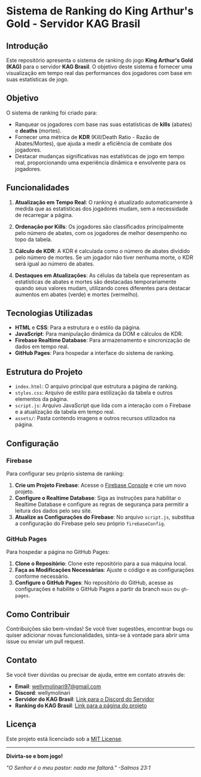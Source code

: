 # Sistema de Ranking do King Arthur's Gold - Servidor KAG Brasil

## Introdução

Este repositório apresenta o sistema de ranking do jogo **King Arthur's Gold (KAG)** para o servidor **KAG Brasil**. O objetivo deste sistema é fornecer uma visualização em tempo real das performances dos jogadores com base em suas estatísticas de jogo.

## Objetivo

O sistema de ranking foi criado para:
- Ranquear os jogadores com base nas suas estatísticas de **kills** (abates) e **deaths** (mortes).
- Fornecer uma métrica de **KDR** (Kill/Death Ratio - Razão de Abates/Mortes), que ajuda a medir a eficiência de combate dos jogadores.
- Destacar mudanças significativas nas estatísticas de jogo em tempo real, proporcionando uma experiência dinâmica e envolvente para os jogadores.

## Funcionalidades

1. **Atualização em Tempo Real**: O ranking é atualizado automaticamente à medida que as estatísticas dos jogadores mudam, sem a necessidade de recarregar a página.
   
2. **Ordenação por Kills**: Os jogadores são classificados principalmente pelo número de abates, com os jogadores de melhor desempenho no topo da tabela.

3. **Cálculo de KDR**: A KDR é calculada como o número de abates dividido pelo número de mortes. Se um jogador não tiver nenhuma morte, o KDR será igual ao número de abates.

4. **Destaques em Atualizações**: As células da tabela que representam as estatísticas de abates e mortes são destacadas temporariamente quando seus valores mudam, utilizando cores diferentes para destacar aumentos em abates (verde) e mortes (vermelho).

## Tecnologias Utilizadas

- **HTML** e **CSS**: Para a estrutura e o estilo da página.
- **JavaScript**: Para manipulação dinâmica da DOM e cálculos de KDR.
- **Firebase Realtime Database**: Para armazenamento e sincronização de dados em tempo real.
- **GitHub Pages**: Para hospedar a interface do sistema de ranking.

## Estrutura do Projeto

- `index.html`: O arquivo principal que estrutura a página de ranking.
- `styles.css`: Arquivo de estilo para estilização da tabela e outros elementos da página.
- `script.js`: Arquivo JavaScript que lida com a interação com o Firebase e a atualização da tabela em tempo real.
- `assets/`: Pasta contendo imagens e outros recursos utilizados na página.

## Configuração

### Firebase

Para configurar seu próprio sistema de ranking:

1. **Crie um Projeto Firebase**: Acesse o [Firebase Console](https://console.firebase.google.com/) e crie um novo projeto.
2. **Configure o Realtime Database**: Siga as instruções para habilitar o Realtime Database e configure as regras de segurança para permitir a leitura dos dados pelo seu site.
3. **Atualize as Configurações do Firebase**: No arquivo `script.js`, substitua a configuração do Firebase pelo seu próprio `firebaseConfig`.

### GitHub Pages

Para hospedar a página no GitHub Pages:

1. **Clone o Repositório**: Clone este repositório para a sua máquina local.
2. **Faça as Modificações Necessárias**: Ajuste o código e as configurações conforme necessário.
3. **Configure o GitHub Pages**: No repositório do GitHub, acesse as configurações e habilite o GitHub Pages a partir da branch `main` ou `gh-pages`.

## Como Contribuir

Contribuições são bem-vindas! Se você tiver sugestões, encontrar bugs ou quiser adicionar novas funcionalidades, sinta-se à vontade para abrir uma issue ou enviar um pull request.

## Contato

Se você tiver dúvidas ou precisar de ajuda, entre em contato através de:

- **Email**: wellymolinari97@gmail.com
- **Discord**: wellymolinari
- **Servidor do KAG Brasil**: [Link para o Discord do Servidor](https://discord.gg/54gPhJdUVe)
- **Ranking do KAG Brasil**: [Link para a página do projeto](https://wellyngtonmolinari.github.io/KAGBrasilRanking/)
  
## Licença

Este projeto está licenciado sob a [MIT License](LICENSE).

---

**Divirta-se e bom jogo!**

<i>"O Senhor é o meu pastor: nada me faltará." -Salmos 23:1</i>
